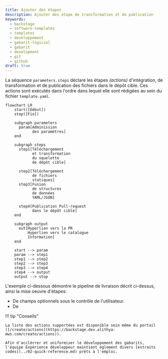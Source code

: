 ```yaml
---
title: Ajouter des étapes
description: Ajouter des étape de transformation et de publication
keywords:
  - backstage
  - software-templates
  - templates
  - developpement
  - gabarit-logiciel
  - gabarit
  - development
  - git
  - github
draft: true
---
```


La séquence `parameters.steps` déclare les étapes _(actions)_ d'intégration, de transformation et de publication des fichiers dans le dépôt cible. Ces actions sont exécutés dans l'ordre dans lequel elle sont rédigées au sein du fichier `template.yaml`.

```mermaid
flowchart LR
    start([Début])
    stop([Fin])

    subgraph parameters
      param[Adminission
            des paramètres]
    end

    subgraph steps
      step1[Téléchargement
            et transformation
            du squelette
            de dépôt cible]
      
      step2[Téléchargement
            de fichiers
            statiques]
      step3[Fusion 
            de structures
            de données
            YAML/JSON]
      
      step4[Publication Pull-request
            dans le dépôt cible]
    end

    subgraph output
      out[Hyperlien vers la PR
          Hyperlien vers le catalogue
          Information]
    end

    start --> param
    param --> step1
    step1 --> step2
    step2 --> step3
    step3 --> step4
    step4 --> output
    output --> stop
```

L'exemple ci-dessous démontre le pipeline de livraison décrit ci-dessus, ainsi la mise oeuvre d'étapes:

- De champs optionnels sous le contrôle de l'utilisateur.
- De 




!!! tip "Conseils"

    La liste des actions supportées est disponible sein même du portail ([/create/actions](https://backstage.dev.alithya-mws.com/create/actions)).
    
    Afin d'acclérrer et uniformiser le développement des gabarits, l'équipe Expérience développeur maintient églement divers [extraits codes](../02-quick-reference.md) prêts à l'emploi.

